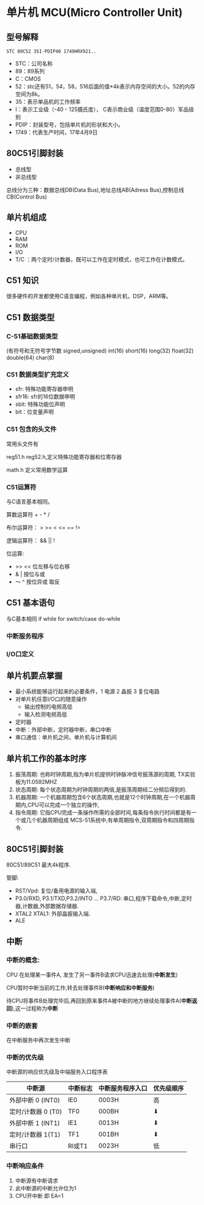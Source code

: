 # 单片机 MCU(Micro Controller Unit)

## 型号解释

`STC 89C52 35I-PDIP40 1749HRX921..`

* STC：公司名称
* 89：89系列
* C：CMOS
* 52：stc还有51，54，58，516后面的值*4k表示内存空间的大小。52的内存空间为8k。
* 35：表示单品机的工作频率
* I：表示工业级（-40 - 125摄氏度）， C表示商业级（温度范围0-80）军品级别
* PDIP：封装型号，包括单片机的形状和大小。
* 1749：代表生产时间，17年4月9日

## 80C51引脚封装

* 总线型
* 非总线型

总线分为三种：数据总线DB(Data Bus),地址总线AB(Adress Bus),控制总线CB(Control Bus)

## 单片机组成

* CPU
* RAM
* ROM
* I/O
* T/C ：两个定时/计数器，既可以工作在定时模式，也可工作在计数模式。

## C51 知识

很多硬件的开发都使用C语言编程，例如各种单片机，DSP，ARM等。

## C51 数据类型

### C-51基础数据类型

  (有符号和无符号字节数 signed,unsigned) 
  int(16) short(16) long(32) float(32) double(64) char(8) 

### C51 数据类型扩充定义

* sfr: 特殊功能寄存器申明
* sfr16: sfr的16位数据申明
* sbit: 特殊功能位声明
* bit：位变量声明

### C51 包含的头文件

常用头文件有

reg51.h reg52.h,定义特殊功能寄存器和位寄存器

math.h 定义常用数学运算

### C51运算符

与C语言基本相同。

算数运算符 + - * / 

布尔运算符：  \> \>= \< \<= == != 

逻辑运算符： && || !

位运算:

* \>\> \<\< 位左移与位右移
* & | 按位与或
* ～ ^ 按位异或 取反 

## C51 基本语句

与C基本相同 if while for switch/case do-while

### 中断服务程序



### I/O口定义



## 单片机要点掌握

* 最小系统能够运行起来的必要条件，1 电源 2 晶振 3 复位电路
* 对单片机任意I/O口的随意操作
  * 输出控制的电频高低
  * 输入检测电频高低
* 定时器
* 中断：外部中断，定时器中断，串口中断
* 串口通信：单片机之间，单片机与计算机间



## 单片机工作的基本时序

1. 振荡周期: 也称时钟周期,指为单片机提供时钟脉冲信号振荡源的周期, TX实验板为11.0592MHZ
2. 状态周期: 每个状态周期为时钟周期的两倍,是振荡周期经二分频后得到的.
3. 机器周期: 一个机器周期包含6个状态周期,也就是12个时钟周期,在一个机器周期内,CPU可以完成一个独立的操作,
4. 指令周期: 它指CPU完成一条操作所需的全部时间,每条指令执行时间都是有一个或几个机器周期组成 MCS-51系统中,有单周期指令,双周期指令和四周期指令.



## 80C51引脚封装

80C51/89C51 最大4k程序. 

管脚:

* RST/Vpd:  复位/备用电源的输入端, 
* P3.0/RXD, P3.1/TXD,P3.2/INTO ... P3.7/RD:  串口,程序下载命令,中断,定时器,计数器,外部数据存储器.
* XTAL2 XTAL1: 外部晶振输入端.
* ALE



## 中断

### 中断的概念: 

CPU 在处理某一事件A, 发生了另一事件B请求CPU迅速去处理(**中断发生**)

CPU暂时中断当前的工作,转去处理事件B(**中断响应和中断服务**)

待CPU将事件B处理完毕后,再回到原来事件A被中断的地方继续处理事件A(**中断返回**),这一过程称为**中断**



### 中断的嵌套

在中断服务中再次发生中断



### 中断的优先级

中断源的响应优先级及中端服务入口程序表

| 中断源             | 中断标志 | 中断服务程序入口 | 优先级顺序 |
| ------------------ | -------- | ---------------- | ---------- |
| 外部中断 0 (INT0)  | IE0      | 0003H            | 高         |
| 定时/计数器 0 (T0) | TF0      | 000BH            | ⬇          |
| 外部中断 1 (INT1)  | IE1      | 0013H            | ⬇          |
| 定时/计数器 1(T1)  | TF1      | 001BH            | ⬇          |
| 串行口             | RI或T1   | 0023H            | 低         |



### 中断响应条件

1. 中断源有中断请求
2. 此中断源的中断允许位为1
3. CPU开中断 即 EA=1









